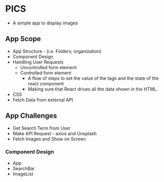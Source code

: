 # PICS

- A simple app to display images

## App Scope

- App Structure - (i.e. Folders, organization)
- Component Design
- Handling User Requests
  - Uncontrolled form element
  - Controlled form element
    - A flow of steps to set the value of the tags and the state of the react component
    - Making sure that React drives all the data shown in the HTML.
- CSS
- Fetch Data from external API

## App Challenges

- Get Search Term from User
- Make API Request - axios and Unsplash
- Fetch Images and Show on Screen

### Component Design

- App
- SearchBar
- ImageList
